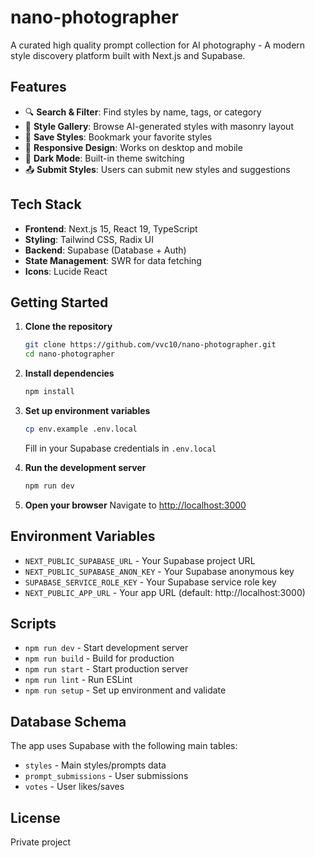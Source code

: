 # nano-photographer

A curated high quality prompt collection for AI photography - A modern style discovery platform built with Next.js and Supabase.

## Features

- 🔍 **Search & Filter**: Find styles by name, tags, or category
- 🎨 **Style Gallery**: Browse AI-generated styles with masonry layout
- 💾 **Save Styles**: Bookmark your favorite styles
- 📱 **Responsive Design**: Works on desktop and mobile
- 🌙 **Dark Mode**: Built-in theme switching
- 📤 **Submit Styles**: Users can submit new styles and suggestions

## Tech Stack

- **Frontend**: Next.js 15, React 19, TypeScript
- **Styling**: Tailwind CSS, Radix UI
- **Backend**: Supabase (Database + Auth)
- **State Management**: SWR for data fetching
- **Icons**: Lucide React

## Getting Started

1. **Clone the repository**
   ```bash
   git clone https://github.com/vvc10/nano-photographer.git
   cd nano-photographer
   ```

2. **Install dependencies**
   ```bash
   npm install
   ```

3. **Set up environment variables**
   ```bash
   cp env.example .env.local
   ```
   Fill in your Supabase credentials in `.env.local`

4. **Run the development server**
   ```bash
   npm run dev
   ```

5. **Open your browser**
   Navigate to [http://localhost:3000](http://localhost:3000)

## Environment Variables

- `NEXT_PUBLIC_SUPABASE_URL` - Your Supabase project URL
- `NEXT_PUBLIC_SUPABASE_ANON_KEY` - Your Supabase anonymous key
- `SUPABASE_SERVICE_ROLE_KEY` - Your Supabase service role key
- `NEXT_PUBLIC_APP_URL` - Your app URL (default: http://localhost:3000)

## Scripts

- `npm run dev` - Start development server
- `npm run build` - Build for production
- `npm run start` - Start production server
- `npm run lint` - Run ESLint
- `npm run setup` - Set up environment and validate

## Database Schema

The app uses Supabase with the following main tables:
- `styles` - Main styles/prompts data
- `prompt_submissions` - User submissions
- `votes` - User likes/saves

## License

Private project
